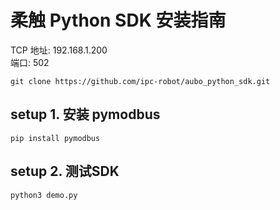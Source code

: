 # 柔触 Python SDK 安装指南 
TCP 地址: 192.168.1.200  
端口: 502  
```
git clone https://github.com/ipc-robot/aubo_python_sdk.git
```
## setup 1. 安装 pymodbus
```
pip install pymodbus
```
## setup 2. 测试SDK
```
python3 demo.py
```
